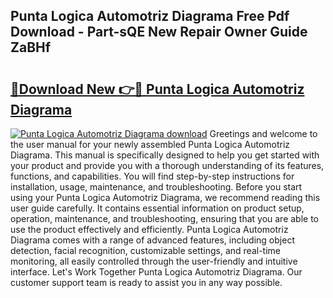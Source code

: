 ## Punta Logica Automotriz Diagrama Free Pdf Download - Part-sQE New Repair Owner Guide ZaBHf

# <h2><a href="http://dfhxaw.blite.top/?on=Punta+Logica+Automotriz+Diagrama">🔗Download New 👉🔴 Punta Logica Automotriz Diagrama</a></h2>

[![Punta Logica Automotriz Diagrama download](https://i.imgur.com/lujVjoI.png)](http://dfhxaw.blite.top/?on=Punta+Logica+Automotriz+Diagrama)
Greetings and welcome to the user manual for your newly assembled Punta Logica Automotriz Diagrama. This manual is specifically designed to help you get started with your product and provide you with a thorough understanding of its features, functions, and capabilities. You will find step-by-step instructions for installation, usage, maintenance, and troubleshooting. Before you start using your Punta Logica Automotriz Diagrama, we recommend reading this user guide carefully. It contains essential information on product setup, operation, maintenance, and troubleshooting, ensuring that you are able to use the product effectively and efficiently. Punta Logica Automotriz Diagrama comes with a range of advanced features, including object detection, facial recognition, customizable settings, and real-time monitoring, all easily controlled through the user-friendly and intuitive interface. Let's Work Together Punta Logica Automotriz Diagrama. Our customer support team is ready to assist you in any way possible.
